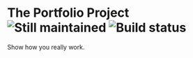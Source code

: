 # The Portfolio Project ![Still maintained](http://stillmaintained.com/jeffkreeftmeijer/stillmaintained.png "Still maintained") ![Build status](http://travis-ci.org/doolin/portfolio-project.png "Build status")

Show how you really work.
